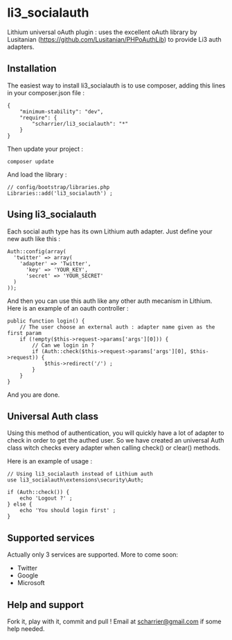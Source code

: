 li3_socialauth
==============

Lithium universal oAuth plugin : uses the excellent oAuth library by Lusitanian (https://github.com/Lusitanian/PHPoAuthLib) to provide Li3 auth adapters. 

Installation
------------

The easiest way to install li3_socialauth is to use composer, adding this lines in your composer.json file :

    {
        "minimum-stability": "dev",
        "require": {
            "scharrier/li3_socialauth": "*"
        }
    }

Then update your project :

    composer update

And load the library :

    // config/bootstrap/libraries.php
    Libraries::add('li3_socialauth') ;


Using li3_socialauth
--------------------

Each social auth type has its own Lithium auth adapter. Just define your new auth like this :

    Auth::config(array(
      'twitter' => array(
      	'adapter' => 'Twitter',
          'key' => 'YOUR_KEY',
          'secret' => 'YOUR_SECRET'
      )
    ));

And then you can use this auth like any other auth mecanism in Lithium. Here is an example of an oauth controller :

    public function login() {
        // The user choose an external auth : adapter name given as the first param
        if (!empty($this->request->params['args'][0])) {
            // Can we login in ?
    		if (Auth::check($this->request->params['args'][0], $this->request)) {
    			$this->redirect('/') ;
    		}
    	}
    }

And you are done.

Universal Auth class
--------------------

Using this method of authentication, you will quickly have a lot of adapter to check in order to get the authed user. So we have created an universal Auth class witch checks every adapter when calling check() or clear() methods.

Here is an example of usage :

    // Using li3_socialauth instead of Lithium auth
    use li3_socialauth\extensions\security\Auth;
    
    if (Auth::check()) {
        echo 'Logout ?' ;
    } else {
        echo 'You should login first' ;
    }
    
Supported services
------------------

Actually only 3 services are supported. More to come soon:
- Twitter
- Google
- Microsoft

Help and support
----------------

Fork it, play with it, commit and pull ! Email at scharrier@gmail.com if some help needed.
